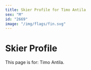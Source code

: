 ```yaml
---
title: Skier Profile for Timo Antila
sex: "M"
id: "2669"
image: "/img/flags/fin.svg" 
---
```


# Skier Profile

This page is for: Timo Antila.
    